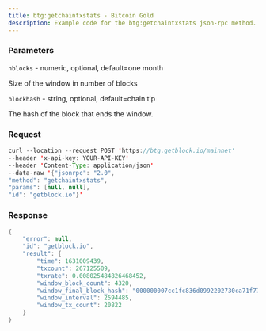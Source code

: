 ```yaml
---
title: btg:getchaintxstats - Bitcoin Gold
description: Example code for the btg:getchaintxstats json-rpc method. Сomplete guide on how to use btg:getchaintxstats json-rpc in GetBlock.io Web3 documentation.
---
```


### Parameters


`nblocks` - numeric, optional, default=one month

Size of the window in number of blocks

`blockhash` - string, optional, default=chain tip

The hash of the block that ends the window.

### Request

``` java
curl --location --request POST 'https://btg.getblock.io/mainnet' 
--header 'x-api-key: YOUR-API-KEY' 
--header 'Content-Type: application/json' 
--data-raw '{"jsonrpc": "2.0",
"method": "getchaintxstats",
"params": [null, null],
"id": "getblock.io"}'
```

###  Response

``` java
{
    "error": null,
    "id": "getblock.io",
    "result": {
        "time": 1631009439,
        "txcount": 267125509,
        "txrate": 0.008025484826468452,
        "window_block_count": 4320,
        "window_final_block_hash": "000000007cc1fc836d0992202730ca71f77a8cf2a35974ca300dadbf8bc1e090",
        "window_interval": 2594485,
        "window_tx_count": 20822
    }
}
```

